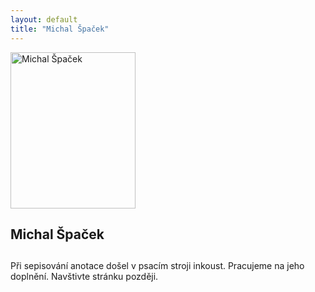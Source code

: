 ```yaml
---
layout: default
title: "Michal Špaček"
---
```


<section id="speakers" class="row speakers-detail">
  <div class="speaker other span3 nohover">
    <a href="https://plus.google.com/u/0/113127038390856514619/posts">
      <img src="/data/imgs/recnici/michal-spacek.jpg" width="200" height="250" alt="Michal Špaček" />
    </a>
    <div class="info">
      <h2>Michal Špaček</h2>
    </div>
  </div>
  <div class="span9 talk-info">
    <h1></h1>
    <p>Při sepisování anotace došel v psacím stroji inkoust. Pracujeme na jeho doplnění. Navštivte stránku později.</p>
  </div>
</section>